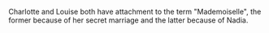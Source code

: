 Charlotte and Louise both have attachment to the term "Mademoiselle", the former because of her secret marriage and the latter because of Nadia.